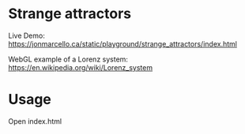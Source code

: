 # Strange attractors

Live Demo: https://jonmarcello.ca/static/playground/strange_attractors/index.html

WebGL example of a Lorenz system: https://en.wikipedia.org/wiki/Lorenz_system

# Usage
Open index.html